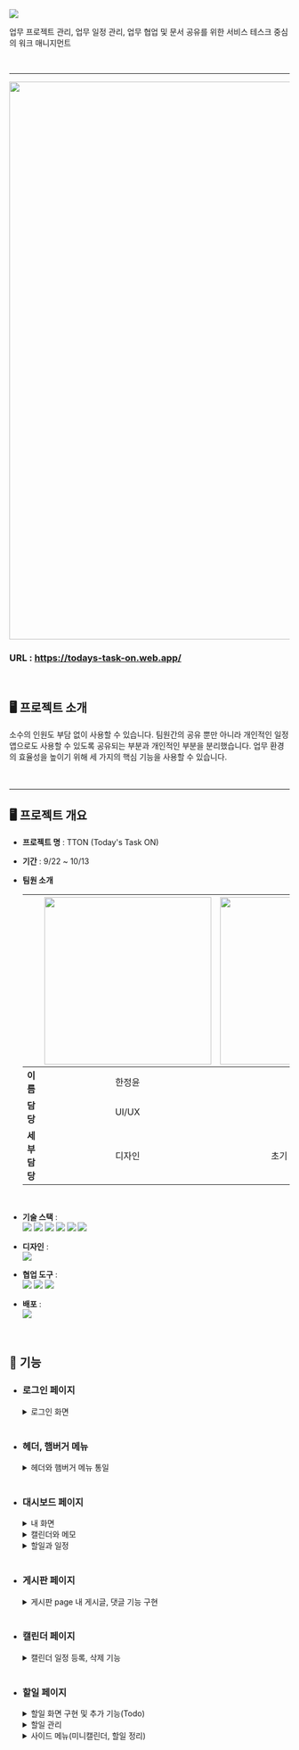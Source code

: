 <img src="https://capsule-render.vercel.app/api?type=soft&color=81CAFF&animation=blinking&height=200&section=header&text=Today's%20Task%20ON&fontSize=60&fontAlignY=45&fontColor=ffffff&desc=오늘의%20업무를%20한눈에&descAlignY=75&descAlign=50"/>

  
업무 프로젝트 관리, 업무 일정 관리, 업무 협업 및 문서 공유를 위한 서비스 테스크 중심의 워크 매니지먼트

<br>

<hr>

<p style="align:center"><img src="https://github.com/Ohjju/TTON/assets/136290438/b2bbed09-acff-4be0-8810-ae946948ad05" width="1000" height:"450"></p>

### URL : https://todays-task-on.web.app/
<br>

## :desktop_computer: 프로젝트 소개 
소수의 인원도 부담 없이 사용할 수 있습니다. 팀원간의 공유 뿐만 아니라 개인적인 일정 앱으로도 사용할 수 있도록 공유되는 부분과 개인적인 부분을 분리했습니다. 업무 환경의 효율성을 높이기 위해 세 가지의 핵심 기능을 사용할 수 있습니다.
<br><br><br>
<hr>

## :desktop_computer: 프로젝트 개요
- **프로젝트 명** : TTON (Today's Task ON)

- **기간** : 9/22 ~ 10/13

- **팀원 소개**
  
  ||<img src="https://github.com/Ohjju/TTON/assets/136290438/8b39bdaa-eeae-45c4-8543-2089fc9033d3" style="width:300px">|<img src="https://github.com/Ohjju/TTON/assets/136290438/f356d534-3e36-42f7-9695-f6289ca47e76" style="width:300px">|  <img src="https://github.com/Ohjju/TTON/assets/136290438/dc7f7c1c-149e-4929-b2ea-7e65f7a93979" style="width:300px">|<img src="https://github.com/Ohjju/TTON/assets/136290438/ab2a0e1b-b2b5-4ddf-9a0d-64d69f956804" style="width:300px">|
  |:----:|:--:|:--:|:--:|:--:|
  |**이름**|한정윤|정애림|김예은|오주현|
  |**담당**|UI/UX|개발|개발|개발|
  |**세부담당**|디자인|초기 세팅, 게시판|캘린더, 햄버거 메뉴|로그인, 대시보드, 할일|
<br>

- **기술 스택** : <br>
<img src="https://img.shields.io/badge/javascript-F7DF1E?style=for-the-badge&logo=javascript&logoColor=black"> <img src="https://img.shields.io/badge/Typescript-3178C6?style=for-the-badge&logo=Typescript&logoColor=white"/> <img src="https://img.shields.io/badge/css-1572B6?style=for-the-badge&logo=css3&logoColor=white"> <img src="https://img.shields.io/badge/Sass-CC6699?style=for-the-badge&logo=Sass&logoColor=white"/> <img src="https://img.shields.io/badge/react-61DAFB?style=for-the-badge&logo=react&logoColor=black"> <img src="https://img.shields.io/badge/Redux-764ABC?style=for-the-badge&logo=Redux&logoColor=purple">

- **디자인** : <br>
  <img src="https://img.shields.io/badge/figma-F24E1E?style=for-the-badge&logo=figma&logoColor=white">


- **협업 도구** : <br>
<img src="https://img.shields.io/badge/Git-181717?style=for-the-badge&logo=github&logoColor=white"> <img src="https://img.shields.io/badge/Slack-4A154B?style=for-the-badge&logo=slack&logoColor=whit"> <img src="https://img.shields.io/badge/Notion-e1e1e1?style=for-the-badge&logo=notion&logoColor=black">

- **배포** : <br>
  <img src="https://img.shields.io/badge/firebase-FFCA28?style=for-the-badge&logo=firebase&logoColor=white">
<br/><br/><br/>

  
## :pushpin: 기능

- ### 로그인 페이지
  <details>
  <summary>로그인 화면</summary>
  <div markdown="1">
    
    - 로그인 페이지 전체 퍼블리싱
      
    - **`React의 Link 컴포넌트`** 를 사용해 대시보드 창으로 이동   
  </div>
  </details> 
  <br>

- ### 헤더, 햄버거 메뉴
  <details>
  <summary>헤더와 햄버거 메뉴 통일</summary>
  <div markdown="1">
    
     - 헤더에서 로고 누르면 대시보드 페이지로 돌아감

    - **삼항연산자** 사용해 대시보드에서는 햄버거 메뉴가 보이지 않고 나머지 페이지에서는 보이게 함
 
    - 각 페이지 때마다 해당 아이콘의 색을 파랑으로 변경
 
    - 햄버거 메뉴는 누르면 보이도록 **onClick**시 **`toggle`** 로 show 클래스 추가
 
    - `Transform` 과 `transition`을 사용해 부드럽게 동작
        
  </div>
  </details> 
  <br>

- ### 대시보드 페이지
  <details>
  <summary>내 화면</summary>
  <div markdown="1">

    - 대시보드 페이지 전체 퍼블리싱

    - **`react-calendar`** 커스텀하여 캘린더 구현
      
  </div>   <br>
  </details>
  
  <details>
  <summary>캘린더와 메모</summary>
  <div markdown="1">
  
    - todolist와 일정 **연동** (주요 내용만)
 
    - `textarea`로 메모 구현
  
  </div>   <br>
  </details>

  <details>
  <summary>할일과 일정</summary>
  <div markdown="1">

    - 프로필 사진 등록 및 수정

    - **`new Date`** 와 **`getTime`** 등을 이용해 근태 관리 (출, 퇴근, 근무 시간)
  
  </div>
  </details>
  <br>

- ### 게시판 페이지
  <details>
  <summary> 게시판 page 내 게시글, 댓글 기능 구현 </summary>
  <div markdown="1">
    
    - 게시판 page 전체 퍼블리싱
    
    - 게시글/댓글 조회 기능
      
    - **Redux Toolkit**의 **useSeletor**를 이용한 조회 구현
      
    - 게시글/댓글 등록, 삭제 기능
      
    - 글 등록, 삭제의 **액션 생성 함수**를 선언해주고, **리듀서 함수**와 **dispatch 메소드**로 등록, 삭제 처리
      
  </div>
  </details> <br>

- ### 캘린더 페이지
  <details>
  <summary>캘린더 일정 등록, 삭제 기능</summary>
  <div markdown="1">

    - page 전체 퍼블리싱
      
    - `fullcalendar` 의 달력을 커스텀하여 디자인 통일

    - `useState` 를 사용하여 날짜 변수를 선언하고, `EventApi` 이벤트를 사용하여 캘린더의 일정을 **배열**에 저장

    - `DateSelectArg` 이벤트를 사용하여 **날짜** 클릭 시 배열 **추가**

    - `EventClickArg` 이벤트를 사용하여 **배열** 클릭 시 배열 **삭제**
 
    - `EventContentArg` 이벤트를 사용하여 배열 **달력에 나타내기**  

  </div>
  </details>
  <br>

- ### 할일 페이지
  <details>
  <summary>할일 화면 구현 및 추가 기능(Todo)</summary>
  <div markdown="1">

    - 할일 페이지 전체 퍼블리싱

    - 할일/ 진행 중/ 완료 영역별로 각각 할일을 **배열**로 저장 <br>(inputTodo, inputDoing, inputDone)
 
    - 배열을 **`useState`** 로 구현 (id와 TodoBox 컴포넌트로 구성)
 
    - **`map`** 을 이용해 배열 안의 할일들을 보이게 하고, id를 ‘item_숫자’ 형태로 부여
 
    - 할일 추가 시 **`set함수`** 와 **전개연산자** 이용해 새로운 할일을 배열에 추가 <br>(addTodo, addDoing, addDone 함수)
 
    - 플러스 아이콘을 **onClick**시 위의 함수가 실행
  
  </div>  <br>
  </details>
  
  <details>
  <summary>할일 관리</summary>
  <div markdown="1">
  
    - TodoBox
       - 배열은 **id와 TodoBox** 컴포넌트로 구성
       - TodoBox 생성 시 랜덤으로 box 색을 지정한 후 바뀌지 않게 하기 위해 `Math.random()` 과 **`useRef`** 사용
       - input창에 바로 제목과 내용 작성 가능
       - **`datapicker`** 로 날짜 설정,	**`useState`** 로 startDate와 endDate를 구현
       - **`useState`** 를 이용해 view가 true일 경우 TodoDropdown 컴포넌트가 보이도록 함
 
    - TodoDropBox
       - 상세 설정(상태변경, 색 변경, 삭제)
       - id를 **props** 로 받아와 삼항연산자를 이용해 해당되는 곳에 변경내용을 반영
       - 입력받은 변경사항을 **props**로 받아와 **`getElementById`** 와 **`querSelector`** 를 이용해 해당 부분에 적용 <br>(ChangeColor, ChangeState, DeleteColor )
       - 드래그앤 드롭 기능
 
    - DatePicker
       - **`react-datepicker`** 을 커스텀하여 미니캘린더와 디자인 통일
  
  </div>  <br>
  </details>

  <details>
  <summary>사이드 메뉴(미니캘린더, 할일 정리)</summary>
  <div markdown="1">

    - 캘린더 페이지에서 **컴포넌트**로 가져와 유지보수 용이

    - 현재 날짜를 바로 알 수 있게 원으로 표시
    
    - 대시보드의 캘린더와 **디자인 통일**되게 커스텀(react-Calendar)
 
    - **드롭다운** 메뉴로 연동된 작성된 할일 정리
 
    - 별 아이콘 누르면 중요 일정에 표시
  
  </div>  <br>
  </details>



